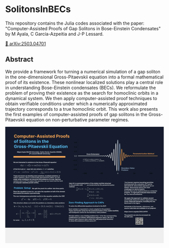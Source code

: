 # SolitonsInBECs

This repository contains the Julia codes associated with the paper: "Computer-Assisted Proofs of Gap Solitons in Bose-Einstein Condensates" by M Ayala, C García-Azpeitia and J-P Lessard.

[🔗 arXiv:2503.04701](https://arxiv.org/abs/2503.04701)  

## Abstract
We provide a framework for turning a numerical simulation of a gap soliton in the one-dimensional Gross-Pitaevskii equation into a formal mathematical proof of its existence. These nonlinear localized solutions play a central role in understanding Bose-Einstein condensates (BECs). We reformulate the problem of proving their existence as the search for homoclinic orbits in a dynamical system. We then apply computer-assisted proof techniques to obtain verifiable conditions under which a numerically approximated trajectory corresponds to a true homoclinic orbit. This work also presents the first examples of computer-assisted proofs of gap solitons in the Gross-Pitaevskii equation on non-perturbative parameter regimes. 


![Alt text](SolitonsPoster.png)
